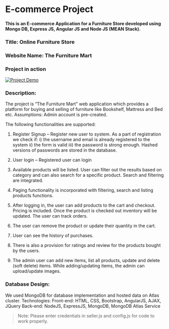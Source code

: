 # E-commerce Project

#### This is an E-commerce Application for a Furniture Store developed using Mongo DB, Express JS, Angular JS and Node JS (MEAN Stack).

### Title: Online Furniture Store

### Website Name: The Furniture Mart

### Project in action

[![Project Demo](https://i9.ytimg.com/vi/6QQDTwElYGI/mq2.jpg?sqp=CPfljfYF&rs=AOn4CLCOR1XxKEn8ym-_xTQ6XC6tmwRa3Q)](https://www.youtube.com/watch?v=6QQDTwElYGI)

### Description:

The project is “The Furniture Mart” web application which provides a platform for buying and selling of furniture like Bookshelf, Mattress and Bed etc.
Assumptions:
Admin account is pre-created.

The following functionalities are supported:

1. Register Signup – Register new user to system. As a part of registration we check if:
   i) the username and email is already registered to the system
   ii) the form is valid
   iii) the password is strong enough. Hashed versions of passwords are stored in the database.
2. User login – Registered user can login

3. Available products will be listed. User can filter out the results based on category and can also search for a specific product. Search and filtering are integrated.
4. Paging functionality is incorporated with filtering, search and listing products functions.

5. After logging in, the user can add products to the cart and checkout. Pricing is included. Once the product is checked out inventory will be updated. The user can track orders.
6. The user can remove the product or update their quantity in the cart.

7. User can see the history of purchases.
8. There is also a provision for ratings and review for the products bought by the users.

9. The admin user can add new items, list all products, update and delete (soft delete) items. While adding/updating items, the admin can upload/update images.

### Database Design:

We used MongoDB for database implementation and hosted data on Atlas cluster.
Technologies:
Front-end: HTML, CSS, Bootstrap, AngularJS, AJAX, JQuery Back-end: NodeJS, ExpressJS, MongoDB, MongoDB Atlas Service

> Note: Please enter credentials in seller.js and config.js for code to work properly.
